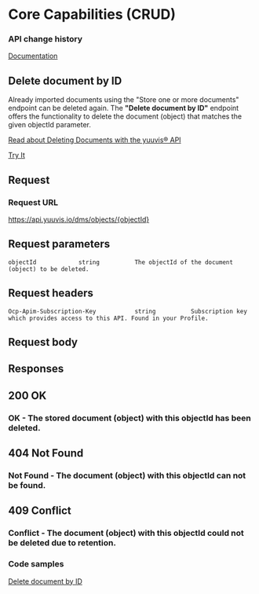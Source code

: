 # Core Capabilities (CRUD)

### API change history

[Documentation](https://yuuvis.io//how-to)


## Delete document by ID

Already imported documents using the "Store one or more documents" endpoint can be deleted again. 
The **"Delete document by ID"** endpoint offers the functionality to delete the document (object) that matches the given objectId parameter.


[Read about Deleting Documents with the yuuvis® API](https://yuuvis.io/how-to/delete)

[Try It](https://yuuvis.io/docs/services/yuuvis-dms-core/operations/ObjectsByObjectIdDelete/console)
## Request

### Request URL

https://api.yuuvis.io/dms/objects/{objectId}

## Request parameters

```
objectId            string          The objectId of the document (object) to be deleted.

```
## Request headers

```
Ocp-Apim-Subscription-Key           string          Subscription key which provides access to this API. Found in your Profile.

```

## Request body

## Responses

## 200 OK

### OK - The stored document (object) with this objectId has been deleted.

## 404 Not Found

### Not Found - The document (object) with this objectId can not be found.

## 409 Conflict

### Conflict - The document (object) with this objectId could not be deleted due to retention.

### Code samples

[Delete document by ID](./Delete-from-yuuvis®.py)